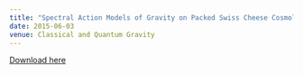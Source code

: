 ```yaml
---
title: "Spectral Action Models of Gravity on Packed Swiss Cheese Cosmology"
date: 2015-06-03
venue: Classical and Quantum Gravity
---
```

[Download here](https://inspirehep.net/literature/1374611)
